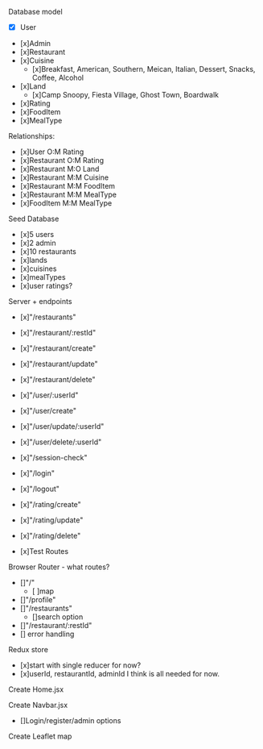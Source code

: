 Database model 
- [x] User
- [x]Admin
- [x]Restaurant
- [x]Cuisine
    - [x]Breakfast, American, Southern, Meican, Italian, Dessert, Snacks, Coffee, Alcohol
- [x]Land
    - [x]Camp Snoopy, Fiesta Village, Ghost Town, Boardwalk
- [x]Rating
- [x]FoodItem
- [x]MealType

Relationships:
- [x]User O:M Rating
- [x]Restaurant O:M Rating
- [x]Restaurant M:O Land
- [x]Restaurant M:M Cuisine
- [x]Restaurant M:M FoodItem
- [x]Restaurant M:M MealType
- [x]FoodItem M:M MealType

Seed Database
- [x]5 users
- [x]2 admin
- [x]10 restaurants
- [x]lands
- [x]cuisines
- [x]mealTypes
- [x]user ratings?

Server + endpoints
- [x]"/restaurants"
- [x]"/restaurant/:restId"
- [x]"/restaurant/create"
- [x]"/restaurant/update"
- [x]"/restaurant/delete"

- [x]"/user/:userId"
- [x]"/user/create"
- [x]"/user/update/:userId"
- [x]"/user/delete/:userId"

- [x]"/session-check"
- [x]"/login"
- [x]"/logout"


- [x]"/rating/create"
- [x]"/rating/update"
- [x]"/rating/delete"

- [x]Test Routes


Browser Router - what routes?
- []"/"
    - [ ]map
- []"/profile"
- []"/restaurants"
    - []search option
- []"/restaurant/:restId"
- [] error handling


Redux store
- [x]start with single reducer for now? 
- [x]userId, restaurantId, adminId I think is all needed for now.


Create Home.jsx

Create Navbar.jsx
- []Login/register/admin options


Create Leaflet map